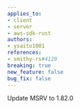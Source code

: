 ```yaml
---
applies_to:
- client
- server
- aws-sdk-rust
authors:
- ysaito1001
references:
- smithy-rs#4120
breaking: true
new_feature: false
bug_fix: false
---
```

Update MSRV to 1.82.0
